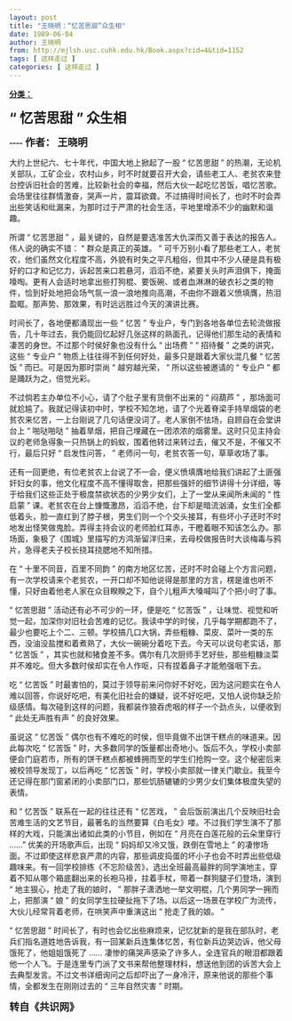 ```yaml
---
layout: post
title: "王晓明：“忆苦思甜”众生相"
date: 1989-06-04
author: 王晓明
from: http://mjlsh.usc.cuhk.edu.hk/Book.aspx?cid=4&tid=1152
tags: [ 这样走过 ]
categories: [ 这样走过 ]
---
```


<div style="margin: 15px 10px 10px 0px;">
 <div>
  <span id="ctl00_ContentPlaceHolder1_chapter1_SubjectLabel" style="font-weight:bold;text-decoration:underline;">
   分类：
  </span>
 </div>
 <p class="MsoNormal">
  <b>
   <font size="5">
    “
    <span style='font-family:"Arial Unicode MS"'>
     忆苦思甜
    </span>
    ”
   </font>
   <span style='font-family:
"Arial Unicode MS"'>
    <font size="5">
     众生相
    </font>
    <o:p>
    </o:p>
   </span>
  </b>
 </p>
 <p class="MsoNormal">
  <b>
   <font size="4">
    <span style='font-family:"Arial Unicode MS"'>
     ----
    </span>
    <span lang="ZH-CN" style="font-family:宋体;mso-fareast-language:ZH-CN">
     作者：
    </span>
    <span style='font-family:"Arial Unicode MS"'>
     王晓明
    </span>
   </font>
  </b>
 </p>
 <p class="MsoNormal">
  <span style="font-family: 'Arial Unicode MS'; ">
   大约上世纪六、七十年代，中国大地上掀起了一股
  </span>
  “
  <span style="font-family: 'Arial Unicode MS'; ">
   忆苦思甜
  </span>
  ”
  <span style="font-family: 'Arial Unicode MS'; ">
   的热潮，无论机关部队，工矿企业，农村山乡，时不时就要召开大会，请些老工人、老贫农来登台控诉旧社会的苦难，比较新社会的幸福，然后大伙一起吃忆苦饭，唱忆苦歌。会场里往往群情激奋，哭声一片，震耳欲聋。不过搞得时间长了，也时不时会弄出些笑话和纰漏来，为那时过于严肃的社会生活，平地里增添不少的幽默和谐趣。
  </span>
 </p>
 <p class="MsoNormal">
  <o:p>
  </o:p>
 </p>
 <p class="MsoNormal">
  <span style="font-family: 'Arial Unicode MS'; ">
   所谓
  </span>
  “
  <span style="font-family: 'Arial Unicode MS'; ">
   忆苦思甜
  </span>
  ”
  <span style="font-family: 'Arial Unicode MS'; ">
   ，最关键的，自然是要选准苦大仇深而又善于表达的报告人。伟人说的确实不错：
  </span>
  “
  <span style="font-family: 'Arial Unicode MS'; ">
   群众是真正的英雄。
  </span>
  ”
  <span style="font-family: 'Arial Unicode MS'; ">
   可千万别小看了那些老工人，老贫农，他们虽然文化程度不高，外貌有时失之平凡粗俗，但其中不少人硬是具有极好的口才和记忆力，诉起苦来口若悬河，滔滔不绝，紧要关头时声泪俱下，掩面嚎啕。更有人会适时地拿出些打狗棍、要饭碗、或者血淋淋的破衣衫之类的物件，恰到好处地把会场气氛一浪一浪地推向高潮，不由你不跟着义愤填膺，热泪盈眶。那声势、那效果，有时远远胜过今天的演讲比赛。
  </span>
 </p>
 <p class="MsoNormal">
  <o:p>
  </o:p>
 </p>
 <p class="MsoNormal">
  <span style="font-family: 'Arial Unicode MS'; ">
   时间长了，各地便都涌现出一些
  </span>
  “
  <span style="font-family: 'Arial Unicode MS'; ">
   忆苦
  </span>
  ”
  <span style="font-family: 'Arial Unicode MS'; ">
   专业户，专门到各地各单位去轮流做报告，几十年过去，我仍能回忆起好几张这样的熟面孔，记得他们那生动的表情和凄苦的身世。不过那个时侯好象也没有什么
  </span>
  “
  <span style="font-family: 'Arial Unicode MS'; ">
   出场费
  </span>
  ” “
  <span style="font-family: 'Arial Unicode MS'; ">
   招待餐
  </span>
  ”
  <span style="font-family: 'Arial Unicode MS'; ">
   之类的讲究，这些
  </span>
  “
  <span style="font-family: 'Arial Unicode MS'; ">
   专业户
  </span>
  ”
  <span style="font-family: 'Arial Unicode MS'; ">
   物质上往往得不到任何好处，最多只是跟着大家伙混几餐
  </span>
  “
  <span style="font-family: 'Arial Unicode MS'; ">
   忆苦饭
  </span>
  ”
  <span style="font-family: 'Arial Unicode MS'; ">
   而已。可是因为那时崇尚
  </span>
  “
  <span style="font-family: 'Arial Unicode MS'; ">
   越穷越光荣，
  </span>
  ”
  <span style="font-family: 'Arial Unicode MS'; ">
   所以这些被邀请的
  </span>
  “
  <span style="font-family: 'Arial Unicode MS'; ">
   专业户
  </span>
  ”
  <span style="font-family: 'Arial Unicode MS'; ">
   都是踊跃为之，倍觉光彩。
  </span>
 </p>
 <p class="MsoNormal">
  <o:p>
  </o:p>
 </p>
 <p class="MsoNormal">
  <span style="font-family: 'Arial Unicode MS'; ">
   不过倘若主办单位不小心，请了个肚子里有货倒不出来的
  </span>
  “
  <span style="font-family: 'Arial Unicode MS'; ">
   闷葫芦
  </span>
  ”
  <span style="font-family: 'Arial Unicode MS'; ">
   ，那场面可就尬尴了。我就记得读初中时，学校不知怎地，请了个光着脊梁手持旱烟袋的老贫农来忆苦，一上台刚说了几句话便没词了。老人家倒不怯场，自顾自在会堂讲台上
  </span>
  “
  <span style="font-family: 'Arial Unicode MS'; ">
   啪哒啪哒
  </span>
  ”
  <span style="font-family: 'Arial Unicode MS'; ">
   抽着旱烟，把自己埋藏在一团浓浓的烟雾里。这时只见主持会议的老师急得象一只热锅上的蚂蚁，围着他转过来转过去，催又不是，不催又不行，最后只好
  </span>
  “
  <span style="font-family: 'Arial Unicode MS'; ">
   启发性问答，
  </span>
  ”
  <span style="font-family: 'Arial Unicode MS'; ">
   老师问一句，老贫农答一句，草草收场了事。
  </span>
 </p>
 <p class="MsoNormal">
  <o:p>
  </o:p>
 </p>
 <p class="MsoNormal">
  <span style="font-family: 'Arial Unicode MS'; ">
   还有一回更绝，有位老贫农上台说了不一会，便义愤填膺地给我们讲起了土匪强奸妇女的事，他文化程度不高不懂得取舍，把那些强奸的细节讲得十分详细，等于给我们这些正处于极度禁欲状态的少男少女们，上了一堂从来闻所未闻的
  </span>
  “
  <span style="font-family: 'Arial Unicode MS'; ">
   性启蒙
  </span>
  ”
  <span style="font-family: 'Arial Unicode MS'; ">
   课。老贫农在台上慷慨激昂，滔滔不绝，台下却是暗流汹涌，女生们全都低着头，脸一直红到了脖子根，男生们则一个个交头接耳，有些坏小子还时不时地发出怪笑做鬼脸。弄得主持会议的老师脸红耳赤，干瞪着眼不知该怎么办。那场面，象极了《围城》里描写的方鸿渐留洋归来，去母校做报告时大谈梅毒与鸦片，急得老夫子校长挠耳挠腮地不知所措。
  </span>
 </p>
 <p class="MsoNormal">
  <o:p>
  </o:p>
 </p>
 <p class="MsoNormal">
  <span style="font-family: 'Arial Unicode MS'; ">
   在
  </span>
  “
  <span style="font-family: 'Arial Unicode MS'; ">
   十里不同音，百里不同韵
  </span>
  ”
  <span style="font-family: 'Arial Unicode MS'; ">
   的南方地区忆苦，还时不时会碰上个方言问题，有一次学校请来个老贫农，一开口却不知他说得是那里的方言，楞是谁也听不懂，只好由着他老人家在众目睽睽之下，自个儿粗声大嗓喊叫了个把小时了事。
  </span>
 </p>
 <p class="MsoNormal">
  <o:p>
  </o:p>
 </p>
 <p class="MsoNormal">
  “
  <span style="font-family: 'Arial Unicode MS'; ">
   忆苦思甜
  </span>
  ”
  <span style="font-family: 'Arial Unicode MS'; ">
   活动还有必不可少的一环，便是吃
  </span>
  “
  <span style="font-family: 'Arial Unicode MS'; ">
   忆苦饭
  </span>
  ”
  <span style="font-family: 'Arial Unicode MS'; ">
   ，让味觉、视觉和听觉一起，加深你对旧社会苦难的记忆。我读中学的时侯，几乎每学期都跑不了，最少也要吃上个二、三顿。学校搞几口大锅，弄些粗糠、菜皮、菜叶一类的东西，没油没盐搅和着煮熟了，大伙一碗碗分着吃下去。今天可以说句老实话，那
  </span>
  “
  <span style="font-family: 'Arial Unicode MS'; ">
   忆苦饭
  </span>
  ”
  <span style="font-family: 'Arial Unicode MS'; ">
   ，其实也就和猪食差不多。偶尔有几次厨师手艺好些，那些粗糠淡菜并不难吃。但大多数时侯却实在令人作呕，只有捏着鼻子才能勉强咽下去。
  </span>
 </p>
 <p class="MsoNormal">
  <o:p>
  </o:p>
 </p>
 <p class="MsoNormal">
  <span style="font-family: 'Arial Unicode MS'; ">
   吃
  </span>
  “
  <span style="font-family: 'Arial Unicode MS'; ">
   忆苦饭
  </span>
  ”
  <span style="font-family: 'Arial Unicode MS'; ">
   时最害怕的，莫过于领导前来问你好不好吃，因为这问题实在令人难以回答，你说好吃吧，有美化旧社会的嫌疑，说不好吃吧，又怕人说你缺乏阶级感情。每次碰到这样的问题，我都装作狼吞虎咽的样子一个劲点头，以便收到
  </span>
  “
  <span style="font-family: 'Arial Unicode MS'; ">
   此处无声胜有声
  </span>
  ”
  <span style="font-family: 'Arial Unicode MS'; ">
   的良好效果。
  </span>
 </p>
 <p class="MsoNormal">
  <o:p>
  </o:p>
 </p>
 <p class="MsoNormal">
  <span style="font-family: 'Arial Unicode MS'; ">
   虽说这
  </span>
  “
  <span style="font-family: 'Arial Unicode MS'; ">
   忆苦饭
  </span>
  ”
  <span style="font-family: 'Arial Unicode MS'; ">
   偶尔也有不难吃的时侯，但毕竟做不出饼干糕点的味道来。因此每次吃
  </span>
  “
  <span style="font-family: 'Arial Unicode MS'; ">
   忆苦饭
  </span>
  ”
  <span style="font-family: 'Arial Unicode MS'; ">
   时，大多数同学的饭量都出奇地小。饭后不久，学校小卖部便会门庭若市，所有的饼干糕点都被蜂拥而至的学生们抢购一空。这个秘密后来被校领导发现丁，以后再吃
  </span>
  “
  <span style="font-family: 'Arial Unicode MS'; ">
   忆苦饭
  </span>
  ”
  <span style="font-family: 'Arial Unicode MS'; ">
   时，学校小卖部就一律关门歇业。我至今还记得在那门窗紧闭的小卖部门口，那些饥肠辘辘的少男少女们集体极度失望的表情。
  </span>
 </p>
 <p class="MsoNormal">
  <o:p>
  </o:p>
 </p>
 <p class="MsoNormal">
  <span style="font-family: 'Arial Unicode MS'; ">
   和
  </span>
  “
  <span style="font-family: 'Arial Unicode MS'; ">
   忆苦饭
  </span>
  ”
  <span style="font-family: 'Arial Unicode MS'; ">
   联系在一起的往往还有
  </span>
  “
  <span style="font-family: 'Arial Unicode MS'; ">
   忆苦戏，
  </span>
  ”
  <span style="font-family: 'Arial Unicode MS'; ">
   会后饭前演出几个反映旧社会苦难生活的文艺节目，最著名的当然要算《白毛女》喽。不过我们学生演不了那样的大戏，只能演出诸如此类的小节目，例如在
  </span>
  “
  <span style="font-family: 'Arial Unicode MS'; ">
   月亮在白莲花般的云朵里穿行
  </span>
  ……”
  <span style="font-family: 'Arial Unicode MS'; ">
   优美的开场歌声后，出现
  </span>
  “
  <span style="font-family: 'Arial Unicode MS'; ">
   妈妈却又冷又饿，跌倒在雪地上
  </span>
  ”
  <span style="font-family: 'Arial Unicode MS'; ">
   的凄惨场面。不过即使这样悲哀严肃的内容，那些调皮捣蛋的坏小子也会不时弄出些低级趣味来。有一回学校排练《不忘阶级苦》，选出全班最高最胖的同学演地主，穿着不知从哪个箱底翻出来的长袍马褂，拄着手杖，带着一群狗腿子们登场，演到
  </span>
  “
  <span style="font-family: 'Arial Unicode MS'; ">
   地主狠心，抢走了我的娘时，
  </span>
  ”
  <span style="font-family: 'Arial Unicode MS'; ">
   那胖子潇洒地一举文明棍，几个男同学一拥而上，把那演
  </span>
  “
  <span style="font-family: 'Arial Unicode MS'; ">
   娘
  </span>
  ”
  <span style="font-family: 'Arial Unicode MS'; ">
   的女同学生拉硬扯拖下了场。以后这一场景在学校广为流传，大伙儿经常背着老师，在哄笑声中重演这出
  </span>
  “
  <span style="font-family: 'Arial Unicode MS'; ">
   抢走了我的娘。
  </span>
  ”
 </p>
 <p class="MsoNormal">
  “
  <span style="font-family: 'Arial Unicode MS'; ">
   忆苦思甜
  </span>
  ”
  <span style="font-family: 'Arial Unicode MS'; ">
   时间长了，有时也会忆出些麻烦来，记忆犹新的是我在部队时，老兵们指名道姓地告诉我，有一回某新兵连集体忆苦，有位新兵边哭边诉，他父母饿死了，他姐姐饿死了
  </span>
  ……
  <span style="font-family: 'Arial Unicode MS'; ">
   凄惨的痛哭声感染了许多人，全连官兵的眼泪都跟着他一个人飞。于是连里专门派了文书来帮他整理材料，想送他到团的诉苦大会上去典型发言。不过文书详细询问之后却吓出了一身冷汗，原来他说的那些个事情，全都发生在刚刚过去的
  </span>
  “
  <span style="font-family: 'Arial Unicode MS'; ">
   三年自然灾害
  </span>
  ”
  <span style="font-family: 'Arial Unicode MS'; ">
   时期。
  </span>
 </p>
 <p class="MsoNormal">
  <span style="font-family: 宋体; ">
   <font size="4">
    <b>
     转自《共识网》
    </b>
   </font>
  </span>
 </p>
 <p class="MsoNormal">
  <o:p>
  </o:p>
 </p>
 <!--EndFragment-->
</div>

